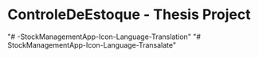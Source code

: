 # ControleDeEstoque - Thesis Project
"# -StockManagementApp-Icon-Language-Translation" 
"# StockManagementApp-Icon-Language-Transalate" 
